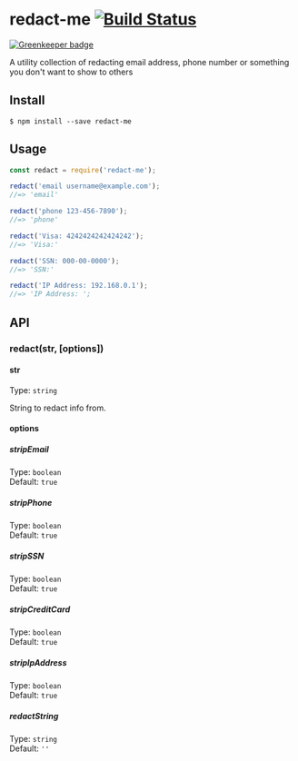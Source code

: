 # redact-me [![Build Status](https://travis-ci.org/soleo/redact-me.svg?branch=master)](https://travis-ci.org/soleo/redact-me)

[![Greenkeeper badge](https://badges.greenkeeper.io/soleo/redact-me.svg)](https://greenkeeper.io/)

A utility collection of redacting email address, phone number or something you don't want to show to others

## Install

```
$ npm install --save redact-me
```


## Usage

```js
const redact = require('redact-me');

redact('email username@example.com');
//=> 'email'

redact('phone 123-456-7890');
//=> 'phone'

redact('Visa: 4242424242424242');
//=> 'Visa:'

redact('SSN: 000-00-0000');
//=> 'SSN:'

redact('IP Address: 192.168.0.1');
//=> 'IP Address: ';
```


## API

### redact(str, [options])

#### str

Type: `string`

String to redact info from.

#### options

##### stripEmail

Type: `boolean`  
Default: `true`

##### stripPhone

Type: `boolean`  
Default: `true`

##### stripSSN

Type: `boolean`  
Default: `true`

##### stripCreditCard

Type: `boolean`  
Default: `true`

##### stripIpAddress

Type: `boolean`  
Default: `true`

##### redactString

Type: `string`  
Default: `''`


